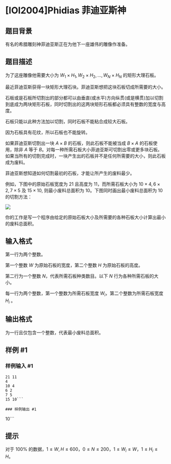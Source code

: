 # [IOI2004]Phidias 菲迪亚斯神

## 题目背景

有名的希腊雕刻神菲迪亚斯正在为他下一座雄伟的雕像作准备。

## 题目描述

为了这座雕像他需要大小为 $W_1\times H_1,W_2\times H_2, ...,W_N \times H_N$ 的矩形大理石板。

最近菲迪亚斯获得一块矩形大理石块。菲迪亚斯想把这块石板切成所需要的大小。

石板或是石板所切割出的部分都可以由垂直(或水平)方向纵贯(或是横贯)加以切割到底成为两块矩形石板，同时切割出的这两块矩形石板都必须具有整数的宽度与高度。

石板只能以此种方法加以切割，同时石板不能粘合成较大石板。

因为石板具有花纹，所以石板也不能旋转。

如果菲迪亚斯切割出一块 $A\times B$ 的石板，则此石板不能被当成 $B\times A$ 的石板使用，除非 $A$ 等于 $B$。对每一种所需石板大小菲迪亚斯可切割出零或更多块石板。如果当所有的切割完成时，一块产生出的石板并不是任何所需要的大小，则此石板成为废料。

菲迪亚斯想知道如何切割最初的石板，才能让所产生的废料最少。

例如，下图中的原始石板宽度为 $21$ 且高度为 $11$，而所需石板大小为 $10\times4,6\times 2, 7\times5$ 及 $15\times 10$, 则最小废料总面积为 $10$。下图同时画出最小废料总面积为 $10$ 的切割方法：

![](https://cdn.luogu.com.cn/upload/image_hosting/s48ydewh.png)

你的工作是写一个程序由给定的原始石板大小及所需要的各种石板大小计算出最小的废料总面积。

## 输入格式

第一行为两个整数。

第一个整数 $W$ 为原始石板的宽度，第二个整数 $H$ 为原始石板的高度。

第二行为一个整数 $N$，代表所需石板种类数目。以下 $N$ 行为各种所需石板的大小。

每一行为两个整数，第一个整数为所需石板宽度 $W_i$，第二个整数为所需石板宽度 $H_i$ 。


## 输出格式

为一行且仅包含一个整数，代表最小废料总面积。

## 样例 #1

### 样例输入 #1
```
21 11
4
10 4
6 2
7 5
15 10```

### 样例输出 #1

```
10```

## 提示

对于 $100\%$ 的数据，$1\le W,H\le600$，$0\le N\le 200$，$1 \le W_i \le W$，$1 \le H_i \le H$。


